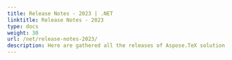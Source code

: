 ```yaml
---
title: Release Notes - 2023 | .NET
linktitle: Release Notes - 2023
type: docs
weight: 30
url: /net/release-notes-2023/
description: Here are gathered all the releases of Aspose.TeX solution for .NET. You can find new features, fixes and follow the progress of the solution in 2023 year.
---
```


